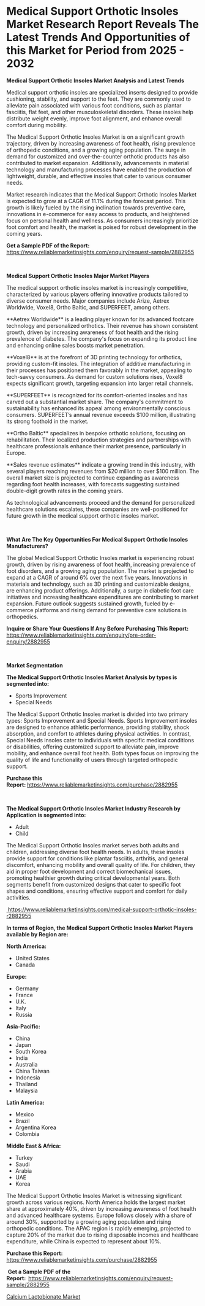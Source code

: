 <p><h1>Medical Support Orthotic Insoles Market Research Report Reveals The Latest Trends And Opportunities of this Market for Period from 2025 - 2032</h1></p><p><strong>Medical Support Orthotic Insoles Market Analysis and Latest Trends</strong></p>
<p><p>Medical support orthotic insoles are specialized inserts designed to provide cushioning, stability, and support to the feet. They are commonly used to alleviate pain associated with various foot conditions, such as plantar fasciitis, flat feet, and other musculoskeletal disorders. These insoles help distribute weight evenly, improve foot alignment, and enhance overall comfort during mobility.</p><p>The Medical Support Orthotic Insoles Market is on a significant growth trajectory, driven by increasing awareness of foot health, rising prevalence of orthopedic conditions, and a growing aging population. The surge in demand for customized and over-the-counter orthotic products has also contributed to market expansion. Additionally, advancements in material technology and manufacturing processes have enabled the production of lightweight, durable, and effective insoles that cater to various consumer needs.</p><p>Market research indicates that the Medical Support Orthotic Insoles Market is expected to grow at a CAGR of 11.1% during the forecast period. This growth is likely fueled by the rising inclination towards preventive care, innovations in e-commerce for easy access to products, and heightened focus on personal health and wellness. As consumers increasingly prioritize foot comfort and health, the market is poised for robust development in the coming years.</p></p>
<p><strong>Get a Sample PDF of the Report:&nbsp;</strong> <a href="https://www.reliablemarketinsights.com/enquiry/request-sample/2882955?utm_campaign=3017&utm_medium=2&utm_source=Github&utm_content=ia&utm_term=13032025&utm_id=medical-support-orthotic-insoles">https://www.reliablemarketinsights.com/enquiry/request-sample/2882955</a></p>
<p>&nbsp;</p>
<p><strong>Medical Support Orthotic Insoles Major Market Players</strong></p>
<p><p>The medical support orthotic insoles market is increasingly competitive, characterized by various players offering innovative products tailored to diverse consumer needs. Major companies include Arize, Aetrex Worldwide, Voxel8, Ortho Baltic, and SUPERFEET, among others.</p><p>**Aetrex Worldwide** is a leading player known for its advanced footcare technology and personalized orthotics. Their revenue has shown consistent growth, driven by increasing awareness of foot health and the rising prevalence of diabetes. The company's focus on expanding its product line and enhancing online sales boosts market penetration.</p><p>**Voxel8** is at the forefront of 3D printing technology for orthotics, providing custom-fit insoles. The integration of additive manufacturing in their processes has positioned them favorably in the market, appealing to tech-savvy consumers. As demand for custom solutions rises, Voxel8 expects significant growth, targeting expansion into larger retail channels.</p><p>**SUPERFEET** is recognized for its comfort-oriented insoles and has carved out a substantial market share. The company's commitment to sustainability has enhanced its appeal among environmentally conscious consumers. SUPERFEET’s annual revenue exceeds $100 million, illustrating its strong foothold in the market.</p><p>**Ortho Baltic** specializes in bespoke orthotic solutions, focusing on rehabilitation. Their localized production strategies and partnerships with healthcare professionals enhance their market presence, particularly in Europe.</p><p>**Sales revenue estimates** indicate a growing trend in this industry, with several players reaching revenues from $20 million to over $100 million. The overall market size is projected to continue expanding as awareness regarding foot health increases, with forecasts suggesting sustained double-digit growth rates in the coming years.</p><p>As technological advancements proceed and the demand for personalized healthcare solutions escalates, these companies are well-positioned for future growth in the medical support orthotic insoles market.</p></p>
<p>&nbsp;</p>
<p><strong>What Are The Key Opportunities For Medical Support Orthotic Insoles Manufacturers?</strong></p>
<p><p>The global Medical Support Orthotic Insoles market is experiencing robust growth, driven by rising awareness of foot health, increasing prevalence of foot disorders, and a growing aging population. The market is projected to expand at a CAGR of around 6% over the next five years. Innovations in materials and technology, such as 3D printing and customizable designs, are enhancing product offerings. Additionally, a surge in diabetic foot care initiatives and increasing healthcare expenditures are contributing to market expansion. Future outlook suggests sustained growth, fueled by e-commerce platforms and rising demand for preventive care solutions in orthopedics.</p></p>
<p><strong>Inquire or Share Your Questions If Any Before Purchasing This Report:</strong> <a href="https://www.reliablemarketinsights.com/enquiry/pre-order-enquiry/2882955?utm_campaign=3017&utm_medium=2&utm_source=Github&utm_content=ia&utm_term=13032025&utm_id=medical-support-orthotic-insoles">https://www.reliablemarketinsights.com/enquiry/pre-order-enquiry/2882955</a></p>
<p>&nbsp;</p>
<p><strong>Market Segmentation</strong></p>
<p><strong>The Medical Support Orthotic Insoles Market Analysis by types is segmented into:</strong></p>
<p><ul><li>Sports Improvement</li><li>Special Needs</li></ul></p>
<p><p>The Medical Support Orthotic Insoles market is divided into two primary types: Sports Improvement and Special Needs. Sports Improvement insoles are designed to enhance athletic performance, providing stability, shock absorption, and comfort to athletes during physical activities. In contrast, Special Needs insoles cater to individuals with specific medical conditions or disabilities, offering customized support to alleviate pain, improve mobility, and enhance overall foot health. Both types focus on improving the quality of life and functionality of users through targeted orthopedic support.</p></p>
<p><strong>Purchase this Report:&nbsp;</strong><a href="https://www.reliablemarketinsights.com/purchase/2882955?utm_campaign=3017&utm_medium=2&utm_source=Github&utm_content=ia&utm_term=13032025&utm_id=medical-support-orthotic-insoles">https://www.reliablemarketinsights.com/purchase/2882955</a></p>
<p>&nbsp;</p>
<p><strong>The Medical Support Orthotic Insoles Market Industry Research by Application is segmented into:</strong></p>
<p><ul><li>Adult</li><li>Child</li></ul></p>
<p><p>The Medical Support Orthotic Insoles market serves both adults and children, addressing diverse foot health needs. In adults, these insoles provide support for conditions like plantar fasciitis, arthritis, and general discomfort, enhancing mobility and overall quality of life. For children, they aid in proper foot development and correct biomechanical issues, promoting healthier growth during critical developmental years. Both segments benefit from customized designs that cater to specific foot shapes and conditions, ensuring effective support and comfort for daily activities.</p></p>
<p><a href="https://www.reliablemarketinsights.com/medical-support-orthotic-insoles-r2882955?utm_campaign=3017&utm_medium=2&utm_source=Github&utm_content=ia&utm_term=13032025&utm_id=medical-support-orthotic-insoles">&nbsp;https://www.reliablemarketinsights.com/medical-support-orthotic-insoles-r2882955</a></p>
<p><strong>In terms of Region, the Medical Support Orthotic Insoles Market Players available by Region are:</strong></p>
<p>
    <p> <strong> North America: </strong>
        <ul>
            <li>United States</li>
            <li>Canada</li>
        </ul>
        </p> 
    <p> <strong> Europe: </strong>
        <ul>
            <li>Germany</li>
            <li>France</li>
            <li>U.K.</li>
            <li>Italy</li>
            <li>Russia</li>
        </ul>
        </p> 
    <p> <strong> Asia-Pacific: </strong>
        <ul>
            <li>China</li>
            <li>Japan</li>
            <li>South Korea</li>
            <li>India</li>
            <li>Australia</li>
            <li>China Taiwan</li>
            <li>Indonesia</li>
            <li>Thailand</li>
            <li>Malaysia</li>
        </ul>
        </p> 
    <p> <strong> Latin America: </strong>
        <ul>
            <li>Mexico</li>
            <li>Brazil</li>
            <li>Argentina Korea</li>
            <li>Colombia</li>
        </ul>
        </p> 
    <p> <strong> Middle East & Africa: </strong>
        <ul>
            <li>Turkey</li>
            <li>Saudi</li>
            <li>Arabia</li>
            <li>UAE</li>
            <li>Korea</li>
        </ul>
    </p>
    </p>
<p><p>The Medical Support Orthotic Insoles Market is witnessing significant growth across various regions. North America holds the largest market share at approximately 40%, driven by increasing awareness of foot health and advanced healthcare systems. Europe follows closely with a share of around 30%, supported by a growing aging population and rising orthopedic conditions. The APAC region is rapidly emerging, projected to capture 20% of the market due to rising disposable incomes and healthcare expenditure, while China is expected to represent about 10%.</p></p>
<p><strong>Purchase this Report: </strong><a href="https://www.reliablemarketinsights.com/purchase/2882955?utm_campaign=3017&utm_medium=2&utm_source=Github&utm_content=ia&utm_term=13032025&utm_id=medical-support-orthotic-insoles">https://www.reliablemarketinsights.com/purchase/2882955</a></p>
<p>&nbsp;<strong>Get a Sample PDF of the Report:&nbsp;&nbsp;</strong><a href="https://www.reliablemarketinsights.com/enquiry/request-sample/2882955?utm_campaign=3017&utm_medium=2&utm_source=Github&utm_content=ia&utm_term=13032025&utm_id=medical-support-orthotic-insoles">https://www.reliablemarketinsights.com/enquiry/request-sample/2882955</a></p>
<p><strong></strong></p>
<p><p><a href="https://github.com/mathastilley812967/Market-Research-Report-List-1/blob/main/calcium-lactobionate-market.md?utm_campaign=3017&utm_medium=2&utm_source=Github&utm_content=ia&utm_term=13032025&utm_id=medical-support-orthotic-insoles">Calcium Lactobionate Market</a></p></p>
